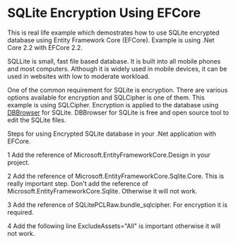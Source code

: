 # SQLite Encryption Using EFCore
This is real life example which demostrates how to use SQLite encrypted database using Entity Framework Core (EFCore). Example is using .Net Core 2.2 with EFCore 2.2.

SQLLite is small, fast file based database. It is built into all mobile phones and most computers. Although it is widely used in mobile devices, it can be used in websites with low to moderate workload.

One of the common requirement for SQLite is encryption. There are various options available for encryption and SQLCipher is one of them. 
This example is using SQLCipher. Encryption is applied to the database using [DBBrowser](https://sqlitebrowser.org/) for SQLite. DBBrowser for SQLite is free and open source tool to edit the SQLite files. 

Steps for using Encrypted SQLite database in your .Net application with EFCore. 

1  Add the reference of Microsoft.EntityFrameworkCore.Design in your project.

2  Add the reference of Microsoft.EntityFrameworkCore.Sqlite.Core. This is really important step. Don't add the reference of Microsoft.EntityFrameworkCore.Sqlite. Otherwise it will not work.

3  Add the reference of SQLitePCLRaw.bundle_sqlcipher. For encryption it is required.

4  Add the following line 
   <PackageReference Include="SQLitePCLRaw.bundle_green" Version="1.1.14" ExcludeAssets="All" />
   ExcludeAssets="All" is important otherwise it will not work. 



